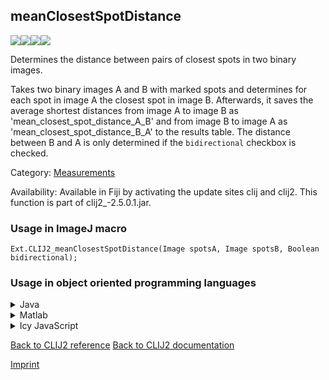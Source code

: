 ## meanClosestSpotDistance
<img src="images/mini_empty_logo.png"/><img src="images/mini_clij2_logo.png"/><img src="images/mini_clijx_logo.png"/><img src="images/mini_empty_logo.png"/>

Determines the distance between pairs of closest spots in two binary images. 

Takes two binary images A and B with marked spots and determines for each spot in image A the closest spot in image B. Afterwards, it saves the average shortest distances from image A to image B as 'mean_closest_spot_distance_A_B' and from image B to image A as 'mean_closest_spot_distance_B_A' to the results table. The distance between B and A is only determined if the `bidirectional` checkbox is checked.

Category: [Measurements](https://clij.github.io/clij2-docs/reference__measurement)

Availability: Available in Fiji by activating the update sites clij and clij2.
This function is part of clij2_-2.5.0.1.jar.

### Usage in ImageJ macro
```
Ext.CLIJ2_meanClosestSpotDistance(Image spotsA, Image spotsB, Boolean bidirectional);
```


### Usage in object oriented programming languages



<details>

<summary>
Java
</summary>
<pre class="highlight">// init CLIJ and GPU
import net.haesleinhuepf.clij2.CLIJ2;
import net.haesleinhuepf.clij.clearcl.ClearCLBuffer;
CLIJ2 clij2 = CLIJ2.getInstance();

// get input parameters
ClearCLBuffer spotsA = clij2.push(spotsAImagePlus);
ClearCLBuffer spotsB = clij2.push(spotsBImagePlus);
boolean bidirectional = true;
</pre>

<pre class="highlight">
// Execute operation on GPU
double[] resultMeanClosestSpotDistance = clij2.meanClosestSpotDistance(spotsA, spotsB, bidirectional);
</pre>

<pre class="highlight">
// show result
System.out.println(resultMeanClosestSpotDistance);

// cleanup memory on GPU
clij2.release(spotsA);
clij2.release(spotsB);
</pre>

</details>



<details>

<summary>
Matlab
</summary>
<pre class="highlight">% init CLIJ and GPU
clij2 = init_clatlab();

% get input parameters
spotsA = clij2.pushMat(spotsA_matrix);
spotsB = clij2.pushMat(spotsB_matrix);
bidirectional = true;
</pre>

<pre class="highlight">
% Execute operation on GPU
double[] resultMeanClosestSpotDistance = clij2.meanClosestSpotDistance(spotsA, spotsB, bidirectional);
</pre>

<pre class="highlight">
% show result
System.out.println(resultMeanClosestSpotDistance);

% cleanup memory on GPU
clij2.release(spotsA);
clij2.release(spotsB);
</pre>

</details>



<details>

<summary>
Icy JavaScript
</summary>
<pre class="highlight">// init CLIJ and GPU
importClass(net.haesleinhuepf.clicy.CLICY);
importClass(Packages.icy.main.Icy);

clij2 = CLICY.getInstance();

// get input parameters
spotsA_sequence = getSequence();
spotsA = clij2.pushSequence(spotsA_sequence);
spotsB_sequence = getSequence();
spotsB = clij2.pushSequence(spotsB_sequence);
bidirectional = true;
</pre>

<pre class="highlight">
// Execute operation on GPU
double[] resultMeanClosestSpotDistance = clij2.meanClosestSpotDistance(spotsA, spotsB, bidirectional);
</pre>

<pre class="highlight">
// show result
System.out.println(resultMeanClosestSpotDistance);

// cleanup memory on GPU
clij2.release(spotsA);
clij2.release(spotsB);
</pre>

</details>



[Back to CLIJ2 reference](https://clij.github.io/clij2-docs/reference)
[Back to CLIJ2 documentation](https://clij.github.io/clij2-docs)

[Imprint](https://clij.github.io/imprint)

